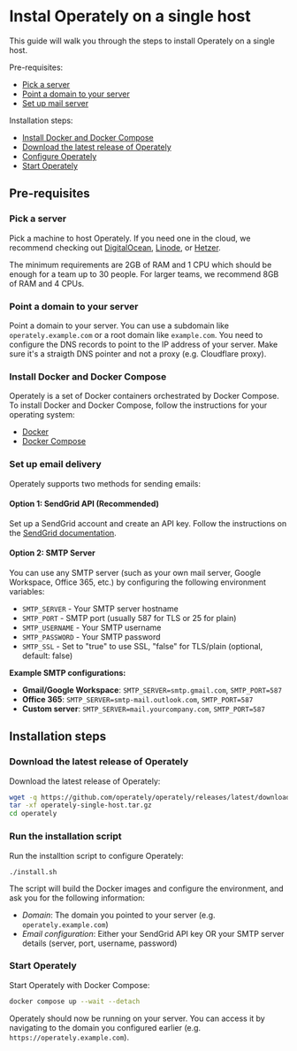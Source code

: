 # Instal Operately on a single host

This guide will walk you through the steps to install Operately on a single host.

Pre-requisites:

- [Pick a server](#pick-a-server)
- [Point a domain to your server](#point-a-domain-to-your-server)
- [Set up mail server](#set-up-mail-server)

Installation steps:

- [Install Docker and Docker Compose](#install-docker-and-docker-compose)
- [Download the latest release of Operately](#download-the-latest-release-of-operately)
- [Configure Operately](#configure-operately)
- [Start Operately](#start-operately)

## Pre-requisites

### Pick a server

Pick a machine to host Operately. If you need one in the cloud, we recommend checking out 
[DigitalOcean](https://www.digitalocean.com/), [Linode](https://www.linode.com/), or 
[Hetzer](https://www.hetzner.com/). 

The minimum requirements are 2GB of RAM and 1 CPU which should be enough for a team up 
to 30 people. For larger teams, we recommend 8GB of RAM and 4 CPUs.

### Point a domain to your server

Point a domain to your server. You can use a subdomain like `operately.example.com` or a
root domain like `example.com`. You need to configure the DNS records to point to the IP
address of your server. Make sure it's a straigth DNS pointer and not a proxy (e.g. Cloudflare proxy).

### Install Docker and Docker Compose

Operately is a set of Docker containers orchestrated by Docker Compose. To install Docker 
and Docker Compose, follow the instructions for your operating system:

- [Docker](https://docs.docker.com/get-docker/)
- [Docker Compose](https://docs.docker.com/compose/install/)

### Set up email delivery

Operately supports two methods for sending emails:

#### Option 1: SendGrid API (Recommended)
Set up a SendGrid account and create an API key. Follow the instructions on the [SendGrid documentation](https://sendgrid.com/docs/ui/account-and-settings/api-keys/).

#### Option 2: SMTP Server
You can use any SMTP server (such as your own mail server, Google Workspace, Office 365, etc.) by configuring the following environment variables:

- `SMTP_SERVER` - Your SMTP server hostname
- `SMTP_PORT` - SMTP port (usually 587 for TLS or 25 for plain)
- `SMTP_USERNAME` - Your SMTP username
- `SMTP_PASSWORD` - Your SMTP password
- `SMTP_SSL` - Set to "true" to use SSL, "false" for TLS/plain (optional, default: false)

**Example SMTP configurations:**
- **Gmail/Google Workspace**: `SMTP_SERVER=smtp.gmail.com`, `SMTP_PORT=587`
- **Office 365**: `SMTP_SERVER=smtp-mail.outlook.com`, `SMTP_PORT=587`
- **Custom server**: `SMTP_SERVER=mail.yourcompany.com`, `SMTP_PORT=587`

## Installation steps

### Download the latest release of Operately

Download the latest release of Operately:

```bash
wget -q https://github.com/operately/operately/releases/latest/download/operately-single-host.tar.gz
tar -xf operately-single-host.tar.gz
cd operately
```

### Run the installation script

Run the installtion script to configure Operately:

```
./install.sh
```

The script will build the Docker images and configure the environment, 
and ask you for the following information:

- *Domain*: The domain you pointed to your server (e.g. `operately.example.com`)
- *Email configuration*: Either your SendGrid API key OR your SMTP server details (server, port, username, password)

### Start Operately

Start Operately with Docker Compose:

```bash
docker compose up --wait --detach
```

Operately should now be running on your server. You can access it by navigating to the domain you
configured earlier (e.g. `https://operately.example.com`).
